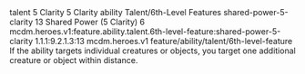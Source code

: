 <ability>
  <metadata>
    <class>talent</class>
    <cost>5 Clarity</cost>
    <cost_amount>5</cost_amount>
    <cost_resource>Clarity</cost_resource>
    <feature_type>ability</feature_type>
    <file_dpath>Talent/6th-Level Features</file_dpath>
    <item_id>shared-power-5-clarity</item_id>
    <item_index>13</item_index>
    <item_name>Shared Power (5 Clarity)</item_name>
    <level>6</level>
    <scc>mcdm.heroes.v1:feature.ability.talent.6th-level-feature:shared-power-5-clarity</scc>
    <scdc>1.1.1:9.2.1.3:13</scdc>
    <source>mcdm.heroes.v1</source>
    <type>feature/ability/talent/6th-level-feature</type>
  </metadata>
  <effects>
    <effect type="mundane">If the ability targets individual creatures or objects, you target one additional creature or object within distance.</effect>
  </effects>
</ability>
